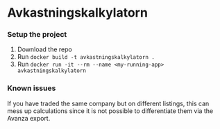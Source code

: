 # Avkastningskalkylatorn

### Setup the project
1. Download the repo
2. Run `docker build -t avkastningskalkylatorn .`
3. Run `docker run -it --rm --name <my-running-app> avkastningskalkylatorn`

### Known issues
If you have traded the same company but on different listings, this can mess up calculations since it is not possible to differentiate them via the Avanza export.
